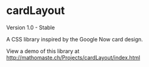 cardLayout
==========

Version 1.0 - Stable

A CSS library inspired by the Google Now card design.

View a demo of this library at http://mathomaste.ch/Projects/cardLayout/index.html
